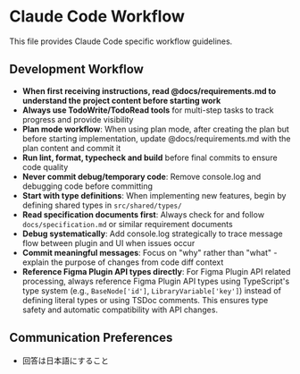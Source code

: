 # Claude Code Workflow

This file provides Claude Code specific workflow guidelines.

## Development Workflow

- **When first receiving instructions, read @docs/requirements.md to understand the project content before starting work**
- **Always use TodoWrite/TodoRead tools** for multi-step tasks to track progress and provide visibility
- **Plan mode workflow**: When using plan mode, after creating the plan but before starting implementation, update @docs/requirements.md with the plan content and commit it
- **Run lint, format, typecheck and build** before final commits to ensure code quality
- **Never commit debug/temporary code**: Remove console.log and debugging code before committing
- **Start with type definitions**: When implementing new features, begin by defining shared types in `src/shared/types/`
- **Read specification documents first**: Always check for and follow `docs/specification.md` or similar requirement documents
- **Debug systematically**: Add console.log strategically to trace message flow between plugin and UI when issues occur
- **Commit meaningful messages**: Focus on "why" rather than "what" - explain the purpose of changes from code diff context
- **Reference Figma Plugin API types directly**: For Figma Plugin API related processing, always reference Figma Plugin API types using TypeScript's type system (e.g., `BaseNode['id']`, `LibraryVariable['key']`) instead of defining literal types or using TSDoc comments. This ensures type safety and automatic compatibility with API changes.

## Communication Preferences

- 回答は日本語にすること
